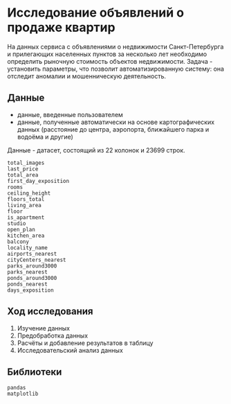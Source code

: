 # Исследование объявлений о продаже квартир

На данных сервиса с объявлениями о недвижимости Санкт-Петербурга и прилегающих населенных пунктов за несколько лет необходимо определить рыночную стоимость объектов недвижимости. Задача - установить параметры, что позволит автоматизированную систему: она отследит аномалии и мошенническую деятельность.

## Данные

   * данные, введенные  пользователем
   * данные, полученные автоматически на основе картографических данных (расстояние до центра, аэропорта, ближайшего парка и водоёма и другие)

Данные - датасет, состоящий из 22 колонок и 23699 строк.

    total_images
    last_price
    total_area
    first_day_exposition
    rooms
    ceiling_height
    floors_total
    living_area
    floor
    is_apartment
    studio
    open_plan
    kitchen_area
    balcony
    locality_name
    airports_nearest
    cityCenters_nearest
    parks_around3000
    parks_nearest
    ponds_around3000
    ponds_nearest
    days_exposition
   
## Ход исследования

1.  Изучение данных
2.  Предобработка данных
3.  Расчёты и добавление результатов в таблицу
4.  Исследовательский анализ данных

## Библиотеки

    pandas
    matplotlib